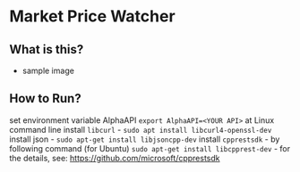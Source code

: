 # Market Price Watcher

## What is this? 

- sample image 



## How to Run? 

set environment variable AlphaAPI `export AlphaAPI=<YOUR API>` at Linux command line
install `libcurl` - `sudo apt install libcurl4-openssl-dev`  
install json  - `sudo apt-get install libjsoncpp-dev` 
install `cpprestsdk` 
    - by following command (for Ubuntu) `sudo apt-get install libcpprest-dev`
    - for the details, see: https://github.com/microsoft/cpprestsdk   

